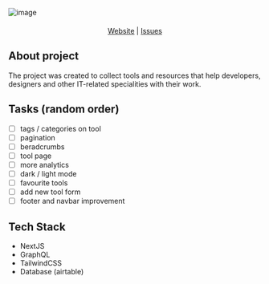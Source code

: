 ![image](https://github.com/PawelJadach/use-tools/assets/48752697/9bd46619-ef30-4651-bbe7-37fd6e8f52fe)

<p align="center" style="margin-top: 20px">
    <a href="https://use-tools-ruddy.vercel.app/">Website</a>
    |
    <a href="https://github.com/PawelJadach/use-tools/issues">Issues</a>
</p>

## About project

The project was created to collect tools and resources that help developers, designers and other IT-related specialities with their work.

## Tasks (random order)

- [ ] tags / categories on tool
- [ ] pagination
- [ ] beradcrumbs
- [ ] tool page
- [ ] more analytics
- [ ] dark / light mode
- [ ] favourite tools
- [ ] add new tool form
- [ ] footer and navbar improvement

## Tech Stack

- NextJS
- GraphQL
- TailwindCSS
- Database (airtable)
